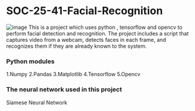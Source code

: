 # SOC-25-41-Facial-Recognition
![image](https://github.com/user-attachments/assets/c64cda0a-1cc8-44ef-b5f8-ce3d3a1c2af3)
This is a project which uses python , tensorflow and opencv to perform facial detection and recognition. The project includes a script that captures video from a webcam, detects faces in each frame, and recognizes them if they are already known to the system.
### Python modules 
1.Numpy
2.Pandas
3.Matplotlib
4.Tensorflow
5.Opencv
### The neural network used in this project
Siamese Neural Network
